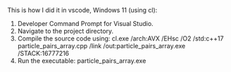 This is how I did it in vscode, Windows 11 (using cl):

1. Developer Command Prompt for Visual Studio.
2. Navigate to the project directory.
3. Compile the source code using:
      cl.exe /arch:AVX /EHsc /O2 /std:c++17 particle_pairs_array.cpp /link /out:particle_pairs_array.exe /STACK:16777216
4. Run the executable:
      particle_pairs_array.exe
